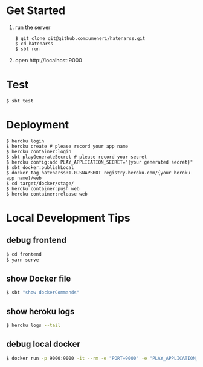 # Get Started
1. run the server
    ```
    $ git clone git@github.com:umeneri/hatenarss.git
    $ cd hatenarss
    $ sbt run
    ```

2. open http://localhost:9000

# Test
```
$ sbt test
```

# Deployment
```
$ heroku login
$ heroku create # please record your app name
$ heroku container:login
$ sbt playGenerateSecret # please record your secret
$ heroku config:add PLAY_APPLICATION_SECRET="{your generated secret}"
$ sbt docker:publishLocal
$ docker tag hatenarss:1.0-SNAPSHOT registry.heroku.com/{your heroku app name}/web
$ cd target/docker/stage/
$ heroku container:push web
$ heroku container:release web
```

# Local Development Tips

## debug frontend
```bash
$ cd frontend
$ yarn serve
``` 

## show Docker file
```bash
$ sbt "show dockerCommands"
```

## show heroku logs

```bash
$ heroku logs --tail
```

## debug local docker
```bash
$ docker run -p 9000:9000 -it --rm -e "PORT=9000" -e "PLAY_APPLICATION_SECRET={your secret}" hatenarss:1.0-SNAPSHOT
```
